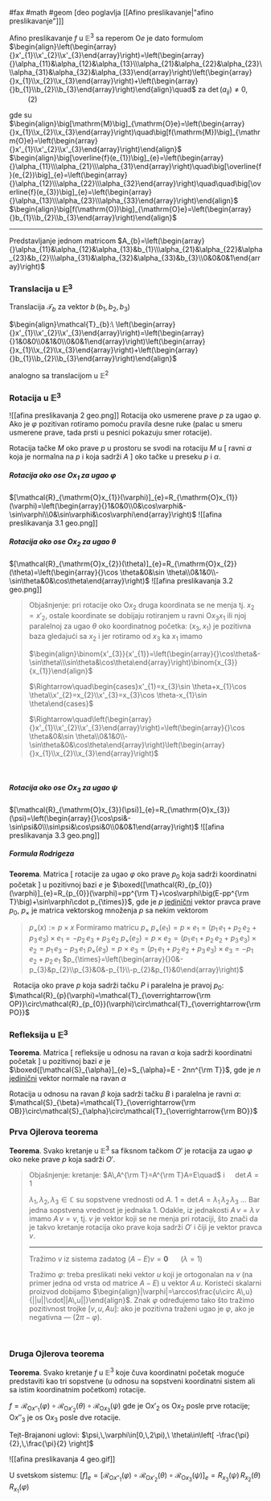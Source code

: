#fax #math #geom  [deo poglavlja [[Afino preslikavanje|"afino preslikavanje"]]]
$\:$

Afino preslikavanje $f$ u $\mathbb{E}^{3}$ sa reperom $\mathrm{O}e$ je dato formulom
$\begin{align}\left(\begin{array}{}x'_{1}\\x'_{2}\\x'_{3}\end{array}\right)=\left(\begin{array}{}\alpha_{11}&\alpha_{12}&\alpha_{13}\\\alpha_{21}&\alpha_{22}&\alpha_{23}\\\alpha_{31}&\alpha_{32}&\alpha_{33}\end{array}\right)\left(\begin{array}{}x_{1}\\x_{2}\\x_{3}\end{array}\right)+\left(\begin{array}{}b_{1}\\b_{2}\\b_{3}\end{array}\right)\end{align}\quad$ za $\det( a_{ij})\ne0$,  $\quad\quad$ (2)

gde su $\quad$  $\begin{align}\big[\mathrm{M}\big]_{\mathrm{O}e}=\left(\begin{array}{}x_{1}\\x_{2}\\x_{3}\end{array}\right)\quad\big[f(\mathrm{M})\big]_{\mathrm{O}e}=\left(\begin{array}{}x'_{1}\\x'_{2}\\x'_{3}\end{array}\right)\end{align}$
$\begin{align}\big[\overline{f}(e_{1})\big]_{e}=\left(\begin{array}{}\alpha_{11}\\\alpha_{21}\\\alpha_{31}\end{array}\right)\quad\big[\overline{f}(e_{2})\big]_{e}=\left(\begin{array}{}\alpha_{12}\\\alpha_{22}\\\alpha_{32}\end{array}\right)\quad\quad\big[\overline{f}(e_{3})\big]_{e}=\left(\begin{array}{}\alpha_{13}\\\alpha_{23}\\\alpha_{33}\end{array}\right)\end{align}$
$\begin{align}\big[f(\mathrm{O})\big]_{\mathrm{O}e}=\left(\begin{array}{}b_{1}\\b_{2}\\b_{3}\end{array}\right)\end{align}$
$\:$

___
Predstavljanje jednom matricom $A_{b}=\left(\begin{array}{}\alpha_{11}&\alpha_{12}&\alpha_{13}&b_{1}\\\alpha_{21}&\alpha_{22}&\alpha_{23}&b_{2}\\\alpha_{31}&\alpha_{32}&\alpha_{33}&b_{3}\\0&0&0&1\end{array}\right)$
### Translacija u $\mathbb{E}^{3}$
Translacija $\mathcal{T}_{b}$ za vektor $b\,(b_{1},\,b_{2},\,b_{3})$

$\begin{align}\mathcal{T}_{b}:\ \left(\begin{array}{}x'_{1}\\x'_{2}\\x'_{3}\end{array}\right)=\left(\begin{array}{}1&0&0\\0&1&0\\0&0&1\end{array}\right)\left(\begin{array}{}x_{1}\\x_{2}\\x_{3}\end{array}\right)+\left(\begin{array}{}b_{1}\\b_{2}\\b_{3}\end{array}\right)\end{align}$

analogno sa translacijom u $\mathbb{E}^{2}$
### Rotacija u $\mathbb{E}^{3}$
![[afina preslikavanja 2 geo.png]]
Rotacija oko usmerene prave $p$ za ugao $\varphi$.
Ako je $\varphi$ pozitivan rotiramo pomoću pravila desne ruke (palac u smeru usmerene prave, tada prsti u pesnici pokazuju smer rotacije).

Rotacija tačke $M$ oko prave $p$ u prostoru se svodi na rotaciju $M$ u $\big[$ ravni $\alpha$ koja je normalna na $p$ i koja sadrži $A$ $\big]$ oko tačke u preseku $p$ i $\alpha$.

##### Rotacija oko ose $\mathrm{O}x_{1}$ za ugao $\varphi$
$[\mathcal{R}_{\mathrm{O}x_{1}}(\varphi)]_{e}=R_{\mathrm{O}x_{1}}(\varphi)=\left(\begin{array}{}1&0&0\\0&\cos\varphi&-\sin\varphi\\0&\sin\varphi&\cos\varphi\end{array}\right)$
![[afina preslikavanja 3.1 geo.png]]
##### Rotacija oko ose $\mathrm{O}x_{2}$ za ugao $\theta$
$[\mathcal{R}_{\mathrm{O}x_{2}}(\theta)]_{e}=R_{\mathrm{O}x_{2}}(\theta)=\left(\begin{array}{}\cos \theta&0&\sin \theta\\0&1&0\\-\sin\theta&0&\cos\theta\end{array}\right)$
![[afina preslikavanja 3.2 geo.png]]
> Objašnjenje:
> pri rotacije oko $\mathrm{O}x_{2}$ druga koordinata se ne menja tj. $x_{2}=x'_{2}$, ostale koordinate se dobijaju rotiranjem u ravni $\mathrm{O}x_{3}x_{1}$ ili njoj paralelnoj za ugao $\theta$ oko koordinatnog početka:
> $(x_{3},\, x_{1})$ je pozitivna baza gledajući sa $x_{2}$ i jer rotiramo od $x_{3}$ ka $x_{1}$ imamo
> 
> $\begin{align}\binom{x'_{3}}{x'_{1}}=\left(\begin{array}{}\cos\theta&-\sin\theta\\\sin\theta&\cos\theta\end{array}\right)\binom{x_{3}}{x_{1}}\end{align}$
> 
> $\Rightarrow\quad\begin{cases}x'_{1}=x_{3}\sin \theta+x_{1}\cos \theta\\x'_{2}=x_{2}\\x'_{3}=x_{3}\cos \theta-x_{1}\sin \theta\end{cases}$
> 
> $\Rightarrow\quad\left(\begin{array}{}x'_{1}\\x'_{2}\\x'_{3}\end{array}\right)=\left(\begin{array}{}\cos \theta&0&\sin \theta\\0&1&0\\-\sin\theta&0&\cos\theta\end{array}\right)\left(\begin{array}{}x_{1}\\x_{2}\\x_{3}\end{array}\right)$

$\:$
##### Rotacija oko ose $\mathrm{O}x_{3}$ za ugao $\psi$
$[\mathcal{R}_{\mathrm{O}x_{3}}(\psi)]_{e}=R_{\mathrm{O}x_{3}}(\psi)=\left(\begin{array}{}\cos\psi&-\sin\psi&0\\\sin\psi&\cos\psi&0\\0&0&1\end{array}\right)$
![[afina preslikavanja 3.3 geo.png]]

##### Formula Rodrigeza
**Teorema**. Matrica $\big[$ rotacije za ugao $\varphi$ oko prave $p_{0}$ koja sadrži koordinatni početak $\big]$ u pozitivnoj bazi $e$ je
$\boxed{[\mathcal{R}_{p_{0}}(\varphi)]_{e}=R_{p_{0}}(\varphi)=pp^{\rm T}+\cos\varphi\big(E-pp^{\rm T}\big)+\sin\varphi\cdot p_{\times}}$,
gde je $p$ <u>jedinični</u> vektor pravca prave $p_{0}$,
$p_{\times}$ je matrica vektorskog množenja $p$ sa nekim vektorom
> $p_{\times}(x):=p\times x$
> Formiramo matricu $p_{\times}$
> $p_{\times}(e_{1})=p\times e_{1}=(p_{1}\,e_{1}+p_{2}\,e_{2}+p_{3}\,e_{3})\times e_{1}=-p_{2}\,e_{3}+p_{3}\,e_{2}$
> $p_{\times}(e_{2})=p\times e_{2}=(p_{1}\,e_{1}+p_{2}\,e_{2}+p_{3}\,e_{3})\times e_{2}=p_{1}\,e_{3}-p_{3}\,e_{1}$
> $p_{\times}(e_{3})=p\times e_{3}=(p_{1}\,e_{1}+p_{2}\,e_{2}+p_{3}\,e_{3})\times e_{3}=-p_{1}\,e_{2}+p_{2}\,e_{1}$
> $p_{\times}=\left(\begin{array}{}0&-p_{3}&p_{2}\\p_{3}&0&-p_{1}\\-p_{2}&p_{1}&0\end{array}\right)$

$\:$
Rotacija oko prave $p$ koja sadrži tačku $P$ i paralelna je pravoj $p_{0}$:
$\mathcal{R}_{p}(\varphi)=\mathcal{T}_{\overrightarrow{\rm OP}}\circ\mathcal{R}_{p_{0}}(\varphi)\circ\mathcal{T}_{\overrightarrow{\rm PO}}$


### Refleksija u $\mathbb{E}^{3}$
**Teorema**. Matrica $\big[$ refleksije u odnosu na ravan $\alpha$ koja sadrži koordinatni početak $\big]$ u pozitivnoj bazi $e$ je
$\boxed{[\mathcal{S}_{\alpha}]_{e}=S_{\alpha}=E - 2nn^{\rm T}}$,
gde je $n$ <u>jedinični</u> vektor normale na ravan $\alpha$

Rotacija u odnosu na ravan $\beta$ koja sadrži tačku $B$ i paralelna je ravni $\alpha$:
$\mathcal{S}_{\beta}=\mathcal{T}_{\overrightarrow{\rm OB}}\circ\mathcal{S}_{\alpha}\circ\mathcal{T}_{\overrightarrow{\rm BO}}$


### Prva Ojlerova teorema
**Teorema**. Svako kretanje u $\mathbb{E}^{3}$ sa fiksnom tačkom $O'$ je rotacija za ugao $\varphi$ oko neke prave $p$ koja sadrži $O'$.
> Objašnjenje:
> kretanje: $A\,A^{\rm T}=A^{\rm T}A=E\quad$ i $\quad \det A=1$
> 
> $\lambda_{1},\,\lambda_{2},\,\lambda_{3}\in\mathbb{C}$ su sopstvene vrednosti od $A$.
> $1=\det A = \lambda_{1}\,\lambda_{2}\,\lambda_{3}$
> ...
> Bar jedna sopstvena vrednost je jednaka $1$.
> Odakle, iz jednakosti $A\,v=\lambda\,v$  imamo $A\,v=v$,
> tj. $v$ je vektor koji se ne menja pri rotaciji, što znači da je takvo kretanje rotacija oko prave koja sadrži $O'$ i čiji je vektor pravca $v$.
> ___
> Tražimo $v$ iz sistema zadatog $(A - E)v=\mathbf{0}$ $\quad$ $(\lambda=1)$
> 
> Tražimo $\varphi$:
> treba preslikati neki vektor $u$ koji je ortogonalan na $v$ (na primer jedna od vrsta od matrice $A-E$) u vektor $A\,u$. Koristeći skalarni proizvod dobijamo $\begin{align}|\varphi|=\arccos\frac{u\circ A\,u}{||u||\cdot||A\,u||}\end{align}$. Znak $\varphi$ određujemo tako što tražimo pozitivnost trojke $[v,\,u,\,Au]$: ako je pozitivna traženi ugao je $\varphi$, ako je negativna — $(2\pi-\varphi)$.

$\:$
### Druga Ojlerova teorema
**Teorema**. Svako kretanje $f$ u $\mathbb{E}^{3}$ koje čuva koordinatni početak moguće predstaviti kao tri sopstvene (u odnosu na sopstveni koordinatni sistem ali sa istim koordinatnim početkom) rotacije.

$f=\mathcal{R}_{\mathrm{O}x''_{1}}(\varphi)\circ\mathcal{R}_{\mathrm{O}x'_{2}}(\theta)\circ\mathcal{R}_{\mathrm{O}x_{3}}(\psi)$
gde je $\mathrm{O}x'_{2}$ os $\mathrm{O}x_{2}$ posle prve rotacije;  $\mathrm{O}x''_{3}$ je os $\mathrm{O}x_{3}$ posle dve rotacije.

Tejt-Brajanoni uglovi: $\psi,\,\varphi\in[0,\,2\pi),\ \theta\in\left[ -\frac{\pi}{2},\,\frac{\pi}{2} \right]$


![[afina preslikavanja 4 geo.gif]]

U svetskom sistemu:
$[f]_{e}=[\mathcal{R}_{\mathrm{O}x''_{1}}(\varphi)\circ\mathcal{R}_{\mathrm{O}x'_{2}}(\theta)\circ\mathcal{R}_{\mathrm{O}x_{3}}(\psi)]_{e}=R_{x_{3}}(\psi)\,R_{x_{2}}(\theta)\,R_{x_{1}}(\varphi)$






